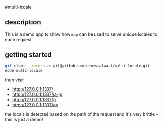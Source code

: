 #multi-locale

## description
This is a demo app to show how `map` can be used to serve unique locales to each request.

## getting started

```sh
git clone --recursive git@github.com:neonstalwart/multi-locale.git
node multi-locale
```

then visit:

* http://127.0.0.1:1337/
* http://127.0.0.1:1337/ja-jp
* http://127.0.0.1:1337/fr
* http://127.0.0.1:1337/es

the locale is detected based on the path of the request and it's very brittle - this is just a demo!